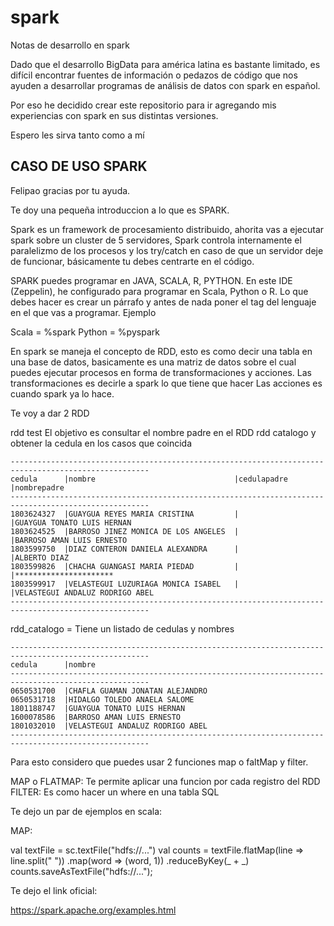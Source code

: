 # spark
Notas de desarrollo en spark

Dado que el desarrollo BigData para américa latina es bastante limitado, es difícil encontrar fuentes de información o pedazos de código que nos ayuden a desarrollar programas de análisis de datos con spark en español.

Por eso he decidido crear este repositorio para ir agregando mis experiencias con spark en sus distintas versiones.

Espero les sirva tanto como a mí

## CASO DE USO SPARK

Felipao gracias por tu ayuda. 

Te doy una pequeña introduccion a lo que es SPARK.

Spark es un framework de procesamiento distribuido, ahorita vas a ejecutar spark sobre un cluster de 5 servidores, Spark controla internamente el paralelizmo de los procesos y los try/catch en caso de que un servidor deje de funcionar, básicamente tu debes centrarte en el código.

SPARK puedes programar en JAVA, SCALA, R, PYTHON. En este IDE (Zeppelin), he configurado para programar en Scala, Python o R.
Lo que debes hacer es crear un párrafo y antes de nada poner el tag del lenguaje en el que vas a programar. Ejemplo

Scala = %spark
Python = %pyspark


En spark se maneja el concepto de RDD, esto es como decir una tabla en una base de datos, basicamente es una matriz de datos sobre el cual puedes ejecutar procesos en forma de transformaciones y acciones. 
Las transformaciones es decirle a spark lo que tiene que hacer
Las acciones es cuando spark ya lo hace.

Te voy a dar 2 RDD

rdd test  El objetivo es consultar el nombre padre en el RDD rdd catalogo y obtener la cedula en los casos que coincida
```
-----------------------------------------------------------------------------------------------------
cedula      |nombre                               |cedulapadre  |nombrepadre                     
-----------------------------------------------------------------------------------------------------
1803624327	|GUAYGUA REYES MARIA CRISTINA	 	  |              |GUAYGUA TONATO LUIS HERNAN
1803624525	|BARROSO JINEZ MONICA DE LOS ANGELES  |	 	         |BARROSO AMAN LUIS ERNESTO
1803599750	|DIAZ CONTERON DANIELA ALEXANDRA      |	 	         |ALBERTO DIAZ
1803599826	|CHACHA GUANGASI MARIA PIEDAD	 	  |              |**********************
1803599917	|VELASTEGUI LUZURIAGA MONICA ISABEL	  | 	         |VELASTEGUI ANDALUZ RODRIGO ABEL
-----------------------------------------------------------------------------------------------------
```

rdd_catalogo = Tiene un listado de cedulas y nombres
```
-----------------------------------------------------------------------------------------------------
cedula      |nombre                    
-----------------------------------------------------------------------------------------------------
0650531700	|CHAFLA GUAMAN JONATAN ALEJANDRO
0650531718	|HIDALGO TOLEDO ANAELA SALOME
1801188747	|GUAYGUA TONATO LUIS HERNAN
1600078586	|BARROSO AMAN LUIS ERNESTO
1801032010	|VELASTEGUI ANDALUZ RODRIGO ABEL
-----------------------------------------------------------------------------------------------------
```

Para esto considero que puedes usar 2 funciones map o faltMap y filter.

MAP o FLATMAP: Te permite aplicar una funcion por cada registro del RDD
FILTER: Es como hacer un where en una tabla SQL

Te dejo un par de ejemplos en scala:

MAP:

val textFile = sc.textFile("hdfs://...")
val counts = textFile.flatMap(line => line.split(" "))
                 .map(word => (word, 1))
                 .reduceByKey(_ + _)
counts.saveAsTextFile("hdfs://...");

Te dejo el link oficial:

https://spark.apache.org/examples.html

